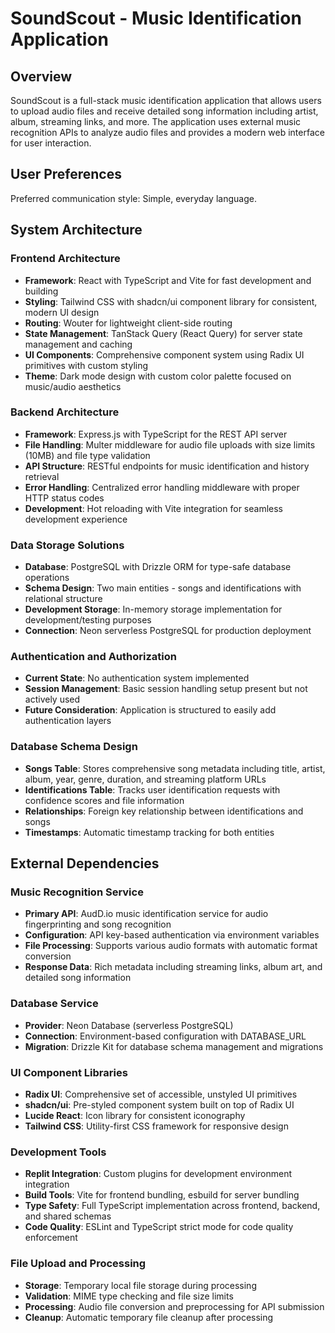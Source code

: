 # SoundScout - Music Identification Application

## Overview

SoundScout is a full-stack music identification application that allows users to upload audio files and receive detailed song information including artist, album, streaming links, and more. The application uses external music recognition APIs to analyze audio files and provides a modern web interface for user interaction.

## User Preferences

Preferred communication style: Simple, everyday language.

## System Architecture

### Frontend Architecture
- **Framework**: React with TypeScript and Vite for fast development and building
- **Styling**: Tailwind CSS with shadcn/ui component library for consistent, modern UI design
- **Routing**: Wouter for lightweight client-side routing
- **State Management**: TanStack Query (React Query) for server state management and caching
- **UI Components**: Comprehensive component system using Radix UI primitives with custom styling
- **Theme**: Dark mode design with custom color palette focused on music/audio aesthetics

### Backend Architecture
- **Framework**: Express.js with TypeScript for the REST API server
- **File Handling**: Multer middleware for audio file uploads with size limits (10MB) and file type validation
- **API Structure**: RESTful endpoints for music identification and history retrieval
- **Error Handling**: Centralized error handling middleware with proper HTTP status codes
- **Development**: Hot reloading with Vite integration for seamless development experience

### Data Storage Solutions
- **Database**: PostgreSQL with Drizzle ORM for type-safe database operations
- **Schema Design**: Two main entities - songs and identifications with relational structure
- **Development Storage**: In-memory storage implementation for development/testing purposes
- **Connection**: Neon serverless PostgreSQL for production deployment

### Authentication and Authorization
- **Current State**: No authentication system implemented
- **Session Management**: Basic session handling setup present but not actively used
- **Future Consideration**: Application is structured to easily add authentication layers

### Database Schema Design
- **Songs Table**: Stores comprehensive song metadata including title, artist, album, year, genre, duration, and streaming platform URLs
- **Identifications Table**: Tracks user identification requests with confidence scores and file information
- **Relationships**: Foreign key relationship between identifications and songs
- **Timestamps**: Automatic timestamp tracking for both entities

## External Dependencies

### Music Recognition Service
- **Primary API**: AudD.io music identification service for audio fingerprinting and song recognition
- **Configuration**: API key-based authentication via environment variables
- **File Processing**: Supports various audio formats with automatic format conversion
- **Response Data**: Rich metadata including streaming links, album art, and detailed song information

### Database Service
- **Provider**: Neon Database (serverless PostgreSQL)
- **Connection**: Environment-based configuration with DATABASE_URL
- **Migration**: Drizzle Kit for database schema management and migrations

### UI Component Libraries
- **Radix UI**: Comprehensive set of accessible, unstyled UI primitives
- **shadcn/ui**: Pre-styled component system built on top of Radix UI
- **Lucide React**: Icon library for consistent iconography
- **Tailwind CSS**: Utility-first CSS framework for responsive design

### Development Tools
- **Replit Integration**: Custom plugins for development environment integration
- **Build Tools**: Vite for frontend bundling, esbuild for server bundling
- **Type Safety**: Full TypeScript implementation across frontend, backend, and shared schemas
- **Code Quality**: ESLint and TypeScript strict mode for code quality enforcement

### File Upload and Processing
- **Storage**: Temporary local file storage during processing
- **Validation**: MIME type checking and file size limits
- **Processing**: Audio file conversion and preprocessing for API submission
- **Cleanup**: Automatic temporary file cleanup after processing